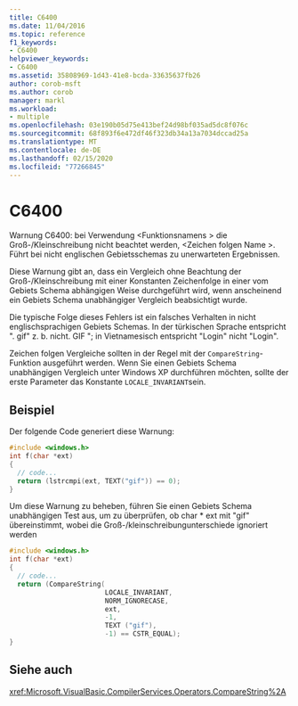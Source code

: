 ```yaml
---
title: C6400
ms.date: 11/04/2016
ms.topic: reference
f1_keywords:
- C6400
helpviewer_keywords:
- C6400
ms.assetid: 35808969-1d43-41e8-bcda-33635637fb26
author: corob-msft
ms.author: corob
manager: markl
ms.workload:
- multiple
ms.openlocfilehash: 03e190b05d75e413bef24d98bf035ad5dc8f076c
ms.sourcegitcommit: 68f893f6e472df46f323db34a13a7034dccad25a
ms.translationtype: MT
ms.contentlocale: de-DE
ms.lasthandoff: 02/15/2020
ms.locfileid: "77266845"
---
```

# <a name="c6400"></a>C6400
Warnung C6400: bei Verwendung \<Funktionsnamens > die Groß-/Kleinschreibung nicht beachtet werden, \<Zeichen folgen Name >. Führt bei nicht englischen Gebietsschemas zu unerwarteten Ergebnissen.

 Diese Warnung gibt an, dass ein Vergleich ohne Beachtung der Groß-/Kleinschreibung mit einer Konstanten Zeichenfolge in einer vom Gebiets Schema abhängigen Weise durchgeführt wird, wenn anscheinend ein Gebiets Schema unabhängiger Vergleich beabsichtigt wurde.

 Die typische Folge dieses Fehlers ist ein falsches Verhalten in nicht englischsprachigen Gebiets Schemas. In der türkischen Sprache entspricht ". gif" z. b. nicht. GIF "; in Vietnamesisch entspricht "Login" nicht "Login".

 Zeichen folgen Vergleiche sollten in der Regel mit der `CompareString`-Funktion ausgeführt werden. Wenn Sie einen Gebiets Schema unabhängigen Vergleich unter Windows XP durchführen möchten, sollte der erste Parameter das Konstante `LOCALE_INVARIANT`sein.

## <a name="example"></a>Beispiel
 Der folgende Code generiert diese Warnung:

```cpp
#include <windows.h>
int f(char *ext)
{
  // code...
  return (lstrcmpi(ext, TEXT("gif")) == 0);
}
```

 Um diese Warnung zu beheben, führen Sie einen Gebiets Schema unabhängigen Test aus, um zu überprüfen, ob char * ext mit "gif" übereinstimmt, wobei die Groß-/kleinschreibungunterschiede ignoriert werden

```cpp
#include <windows.h>
int f(char *ext)
{
  // code...
  return (CompareString(
                        LOCALE_INVARIANT,
                        NORM_IGNORECASE,
                        ext,
                        -1,
                        TEXT ("gif"),
                        -1) == CSTR_EQUAL);
}
```

## <a name="see-also"></a>Siehe auch
 <xref:Microsoft.VisualBasic.CompilerServices.Operators.CompareString%2A>
